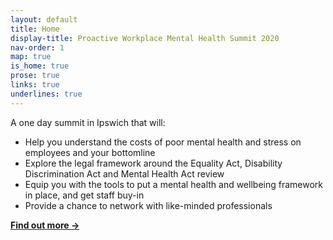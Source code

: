 ```yaml
---
layout: default
title: Home
display-title: Proactive Workplace Mental Health Summit 2020
nav-order: 1
map: true
is_home: true
prose: true
links: true
underlines: true
---
```


A one day summit in Ipswich that will:

- Help you understand the costs of poor mental health and stress on employees and your bottomline
- Explore the legal framework around the Equality Act, Disability Discrimination Act and Mental Health Act review
- Equip you with the tools to put a mental health and wellbeing framework in place, and get staff buy-in
- Provide a chance to network with like-minded professionals

**[Find out more &rarr;](/about/)**
